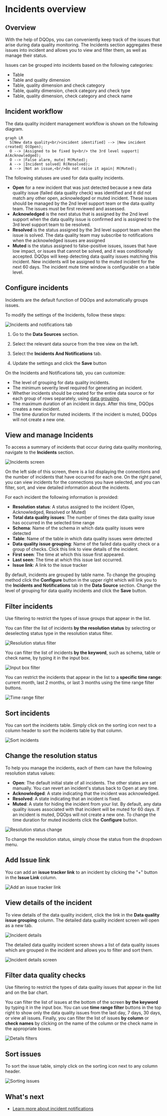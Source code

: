 # Incidents overview

## Overview

With the help of DQOps, you can conveniently keep track of the issues that arise during data quality monitoring. The Incidents section aggregates
these issues into incident and allows you to view and filter them, as well as manage their status.

Issues can be grouped into incidents based on the following categories:

- Table
- Table and quality dimension
- Table, quality dimension and check category
- Table, quality dimension, check category and check type
- Table, quality dimension, check category and check name


## Incident workflow
The data quality incident management workflow is shown on the following diagram.

``` mermaid
graph LR
  S[New data quality<br/>incident identified] --> |New incident created| O(Open);
  O --> |Assigned to be fixed by<br/> the 3rd level support| A(Acknowledged);
  O --> |False alarm, mute| M(Muted);
  A --> |Incident solved| R(Resolved);
  A --> |Not an issue,<br/>do not raise it again| M(Muted);
```

The following statuses are used for data quality incidents.

- **Open** for a new incident that was just detected because a new data quality issue (failed data quality check)
  was identified and it did not match any other open, acknowledged or muted incident. These issues should be
  managed by the 2nd level support team or the data quality team. The issues must be first reviewed and assessed.
- **Acknowledged** is the next status that is assigned by the 2nd level support when the data quality issue is confirmed
  and is assigned to the 3rd level support team to be resolved. 
- **Resolved** is the status assigned by the 3rd level support team when the issue is solved. The data quality team
  may subscribe to notifications when the acknowledged issues are assigned
- **Muted** is the status assigned to false-positive issues, issues that have low impact, or issues that cannot be solved,
  and it was conditionally accepted. DQOps will keep detecting data quality issues matching this incident.
  New incidents will be assigned to the muted incident for the next 60 days. The incident mute time window is configurable
  on a table level.
  

## Configure incidents

Incidents are the default function of DQOps and automatically groups issues.

To modify the settings of the Incidents, follow these steps:

![Incidents and notifications tab](https://dqops.com/docs/images/working-with-dqo/incidents-and-notifications/incidents-and-notifications-settings2.png)

1. Go to the **Data Sources** section.

2. Select the relevant data source from the tree view on the left.

3. Select the **Incidents And Notifications** tab.

4. Update the settings and click the **Save** button

On the Incidents and Notifications tab, you can customize:

- The level of grouping for data quality incidents.
- The minimum severity level required for generating an incident.
- Whether incidents should be created for the entire data source or for each group of rows separately,
  using [data grouping](set-up-data-grouping-for-data-quality-checks.md).
- The maximum duration of an incident in days. After this time, DQOps creates a new incident.
- The time duration for muted incidents. If the incident is muted, DQOps will not create a new one.


## View and manage Incidents

To access a summary of incidents that occur during data quality monitoring, navigate to the **Incidents** section.

![Incidents screen](https://dqops.com/docs/images/working-with-dqo/incidents-and-notifications/incidents-screen2.png)

On the left side of this screen, there is a list displaying the connections and the number of incidents that have
occurred for each one. On the right panel, you can view incidents for the connections you have selected, and you can
filter, sort, and view detailed information about the incidents.

For each incident the following information is provided:

- **Resolution status**: A status assigned to the incident (Open, Acknowledged, Resolved or Muted)
- **Total data quality issues**: The number of times the data quality issue has occurred in the selected time range
- **Schema**: Name of the schema in which data quality issues were detected
- **Table**: Name of the table in which data quality issues were detected
- **Data quality issue grouping**: Name of the failed data quality check or a group of checks. Click this link to view details of the incident.
- **First seen**: The time at which this issue first appeared.
- **Last seen**: The time at which this issue last occurred.
- **Issue link**: A link to the issue tracker

By default, incidents are grouped by table name. To change the grouping method click the **Configure** button in the upper right which
will link you to the **Incidents and Notifications** tab in the **Data Source** section.
Change the level of grouping for data quality incidents and click the **Save** button.

## Filter incidents

Use filtering to restrict the types of issue groups that appear in the list.

You can filter the list of incidents **by the resolution status** by selecting or deselecting status type in the resolution status filter.

![Resolution status filter](https://dqops.com/docs/images/working-with-dqo/incidents-and-notifications/resolution-status-filter2.png)

You can filter the list of incidents **by the keyword**, such as schema, table or check name, by typing it in the input box.

![Input box filter](https://dqops.com/docs/images/working-with-dqo/incidents-and-notifications/input-box-filter2.png)

You can restrict the incidents that appear in the list to a **specific time range**: current month, last 2 months, or last 3
months using the time range filter buttons.

![Time range filter](https://dqops.com/docs/images/working-with-dqo/incidents-and-notifications/time-range-filter2.png)

## Sort incidents

You can sort the incidents table. Simply click on the sorting icon next to a column header to sort the incidents table by that column.

![Sort incidents](https://dqops.com/docs/images/working-with-dqo/incidents-and-notifications/sort-incidents2.png)

## Change the resolution status

To help you manage the incidents, each of them can have the following resolution status values:

- **Open**: The default initial state of all incidents. The other states are set manually. You can revert an incident's status back to Open at any time.
- **Acknowledged**: A state indicating that the incident was acknowledged.
- **Resolved**: A state indicating that an incident is fixed.
- **Muted**: A state for hiding the incident from your list. By default, any data quality issues associated with that
  incident will be muted for 60 days. If an incident is muted, DQOps will not create a new one. To change the time duration for muted incidents
  click the **Configure** button.

![Resolution status change](https://dqops.com/docs/images/working-with-dqo/incidents-and-notifications/resolution-status-change.png)

To change the resolution status, simply chose the status from the dropdown menu.

## Add Issue link

You can add an **issue tracker link** to an incident by clicking the "+" button in the **Issue Link** column.

![Add an issue tracker link](https://dqops.com/docs/images/working-with-dqo/incidents-and-notifications/add-issue-tracker-link3.png)


## View details of the incident

To view details of the data quality incident, click the link in the **Data quality issue grouping** column. The detailed
data quality incident screen will open as a new tab. 

![Incident details](https://dqops.com/docs/images/working-with-dqo/incidents-and-notifications/incident-details2.png)

The detailed data quality incident screen shows a list of data quality issues which are grouped in the incident and allows you to
filter and sort them.

![Incident details screen](https://dqops.com/docs/images/working-with-dqo/incidents-and-notifications/incident-details-screen2.png)


## Filter data quality checks

Use filtering to restrict the types of data quality issues that appear in the list and on the bar chart.

You can filter the list of issues at the bottom of the screen **by the keyword** by typing it in the input box.
You can use **time range filter** buttons in the top right to show only the data quality issues from the last day, 7 days, 30 days, or view all issues.
Finally, you can filter the list of issues **by column** or **check names** by clicking on the name of the column or the check name in the appropriate boxes.

![Details filters](https://dqops.com/docs/images/working-with-dqo/incidents-and-notifications/details-filters.png)

## Sort issues

To sort the issue table, simply click on the sorting icon next to any column header.

![Sorting issues](https://dqops.com/docs/images/working-with-dqo/incidents-and-notifications/sort-issues2.png)


## What's next

- [Learn more about incident notifications](../integrations/webhooks/index.md)